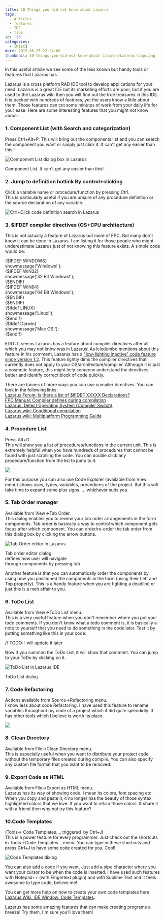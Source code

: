 ```yaml
---
title: 10 Things you did not know about Lazarus
tags:
  - Articles
  - features
  - IDE
  - tips
id: '26'
categories:
  - [Misc]
date: 2015-06-25 22:24:00
thumbnail: 10-things-you-did-not-know-about-lazarus/Lazarus-Logo.png
---
```


In this useful article we see some of the less known but handy tools or features that Lazarus has
<!-- more -->
  
Lazarus is a cross platform RAD IDE tool to develop applications for your need. Lazarus is a great IDE but its marketing efforts are poor, but if you are used to the Lazarus wiki then you will find out the true treasures in this IDE. It is packed with hundreds of features, yet the users know a little about them. Those features can cut some minutes of work from your daily life for your ease. Here are some interesting features that you might not know about:  
  

### 1\. Component List (with Search and categorization)

Press Ctrl+Alt+P. This will bring out the components list and you can search the component you want or simply just click it. It can't get any easier than this!  
  

![Component List dialog box in Lazarus](10-things-you-did-not-know-about-lazarus/Component-List.gif "Component List dialog box in Lazarus")

Component List. It can't get any easier than this!

  

### 2\. Jump to definition hotlink By control+clicking

Click a variable name or procedure/function by pressing Ctrl.  
This is particularly useful if you are unsure of any procedure definition or the source declaration of any variable.  
  

![Ctrl+Click code definition search in Lazarus](10-things-you-did-not-know-about-lazarus/Code-Hotlink-Definition-Search-Lazarus.gif "Ctrl+Click code definition search in Lazarus")

  

### 3\. $IFDEF compiler directives (OS+CPU architecture)

This is not actually a feature of Lazarus but more of FPC. But many don't know it can be done in Lazarus. I am listing it for those people who might underestimate Lazarus just of not knowing this feature exists. A simple code would be:  

{$IFDEF WINDOWS}  
 showmessage('Windows!');  
 {$IFDEF WIN32}  
 showmessage('32 Bit Windows!');  
 {$ENDIF}  
 {$IFDEF WIN64}  
 showmessage('64 Bit Windows!');  
 {$ENDIF}  
{$ENDIF}  
{$ifdef LINUX}  
 showmessage('Linux!');  
{$endif}  
{$ifdef Darwin}  
 showmessage('Mac OS!');  
{$endif}  

  
  
EDIT: It seems Lazarus has a feature about compiler directives after all which you may not know was in Lazarus! As leledumbo mentions about this feature in his comment, Lazarus has a ["low-lighting inactive" code feature since version 1.2](http://wiki.lazarus.freepascal.org/New_IDE_features_since#Low-lighting_inactive_.24IFDEF_code). This feature lightly dims the compiler directives that currently does not apply to your OS/architecture/compiler. Although it is just a cosmetic feature, this might help someone understand the directives better and identify correct block of code quickly.  
  
There are tonnes of more ways you can use compiler directives. You can look in the following links:  
[Lazarus Forum: Is there a list of $IFDEF XXXXX Declarations?](http://forum.lazarus.freepascal.org/index.php?topic=15869.0)  
[FPC Manual: Compiler defines during compilation](http://www.freepascal.org/docs-html/prog/progap7.html)  
[Lazarus: Detect Operating System (Compiler Switch)](http://www.askingbox.com/tip/lazarus-detect-operating-system-compiler-switch)  
[Lazarus wiki: Conditional compilation](http://wiki.freepascal.org/Conditional_compilation)  
[Lazarus wiki: Multiplatform Programming Guide](http://wiki.lazarus.freepascal.org/Multiplatform_Programming_Guide)  
  

### 4\. Procedure List

Press Alt+G.  
This will show you a list of procedures/functions in the current unit. This is extremely helpful when you have hundreds of procedures that cannot be found with just scrolling the code. You can double click any procedure/function from the list to jump to it.  
  

![](10-things-you-did-not-know-about-lazarus/procedure-list-lazarus.gif)

  
For this purpose you can also use Code Explorer (available from View menu) shows uses, types, variables, procedures of the project. But this will take time to expand some plus signs. ... whichever suits you.  
  

### 5\. Tab Order manager

Available from View->Tab Order.  
This dialog enables you to review your tab order arrangements in the form components. Tab order is basically a way to control which component gets focus after which component. You can order/re-order the tab order from this dialog box by clicking the arrow buttons.  
  

![Tab Order editor in Lazarus](10-things-you-did-not-know-about-lazarus/Tab-order-editor-lazarus.gif "Tab Order editor in Lazarus")

Tab order editor dialog:  
defines how user will navigate  
through components by pressing tab

  
Another feature is that you can automatically order the components by using how you positioned the components in the form (using their Left and Top property). This is a handy feature when you are fighting a deadline or just this is a meh affair to you.  
  

### 6\. ToDo List

Available from View->ToDo List menu.  
This is a very useful feature when you don't remember where you put your todo comments. If you don't know what a todo comment is, it is basically a note to yourself that you need to do something in the code later. Test it by putting something like this in your code:  
  

// TODO: I will update it later

  
Now if you summon the ToDo List, it will show that comment. You can jump to your ToDo by clicking on it.  
  

![ToDo List in Lazarus IDE](10-things-you-did-not-know-about-lazarus/ToDo-List-dialog-Lazarus.gif "ToDo List in Lazarus IDE")

ToDo List dialog

  

### 7\. Code Refactoring

Actions available from Source->Refactoring menu.  
I know less about code Refactoring. I have used this feature to rename variables throughout my code of a project which it did quite splendidly. It has other tools which I believe is worth its place.  
  

![](10-things-you-did-not-know-about-lazarus/Refactoring-menu-lazarus.gif)

  

### 8\. Clean Directory

Available from File->Clean Directory menu.  
This is especially useful when you want to distribute your project code without the temporary files created during compile. You can also specify any custom file format that you want to be removed.  
  

### 9\. Export Code as HTML

Available from File->Export as HTML menu.  
Lazarus has its way of showing code. I mean its colors, font spacing etc. When you copy and paste it, it no longer has the beauty of those syntax highlighted colors that we love. If you want to retain those colors  & share it with a friend then why not try this feature?  
  

### 10.Code Templates 

(Tools-> Code Templates..., triggered  by Ctrl+J)  
This is a power feature for every programmer. Just check out the shortcuts in Tools->Code Templates... menu. You can type in these shortcuts and press Ctrl+J to have some code created for you. Cool!  
  

![Code Templates dialog](10-things-you-did-not-know-about-lazarus/Code-templates-dialog-lazarus.gif "Code Templates dialog")

  
You can also add a code if you want. Just add a pipe character where you want your cursor to be when the code is inserted. I have used such features with Notepad++ (with Fingertext plugin) and with Sublime Text and it feels awesome to type code, believe me!  
  
You can get more help on how to create your own code templates here: [Lazarus Wiki: IDE Window: Code Templates](http://wiki.lazarus.freepascal.org/IDE_Window:_Code_Templates).  
  
  
Lazarus has some amazing features that can make creating programs a breeze! Try them, I'm sure you'll love them!